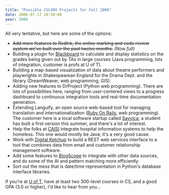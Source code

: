 ```yaml
---
title: "Possible CSC49X Projects for Fall 2006"
date: 2006-07-17 20:50:00
year: 2006
---
```

All very tentative, but here are some of the options:
<ul>
	<li><strike>Add more features to RedInk, the online marking and code review system we've built over the past twelve months.</strike> <em>(Now full)</em></li>
	<li>Building a plugin for <a href="http://www.blackboard.com">Blackboard</a> to calculate and display statistics on the grades being given out by TAs in large courses (Java programming, lots of integration, customer is profs at U of T).</li>
	<li>Building a map-based visualization of data about theatre performers and playwrights in Shakespearean England for the Drama Dept. and the library (DreamWeaver, web programming, GIS).</li>
	<li>Adding new features to DrProject (Python web programming).  There are lots of possibilities here, ranging from user-centered views to a progress dashboard to continuous integration tools and real-time documentation generation.</li>
	<li>Extending Languify, an open source web-based tool for managing translation and internationalization (<a href="http://www.rubyonrails.org">Ruby On Rails</a>, web programming). The customer here is a local software startup called <a href="http://www.savvica.com">Savvica</a>; a student has built a first version this summer, and there's a lot of interest.</li>
	<li>Help the folks at <a href="http://www.caisi.ca">CAISI</a> integrate hospital information systems to help the homeless.  This one would mostly be Java; it's a very good cause.</li>
	<li>Work with <a href="http://www.digitalketchup.com">Digital Ketchup</a> to build a REST web services interface to a tool that combines data from email and customer relationship management software.</li>
	<li>Add some features to <a href="http://queens.db.toronto.edu/project/blogs">BlogScope</a> to integrate with other data sources, and do some of the AI and pattern matching more efficiently.</li>
	<li>Sort out the mess that is date/time representation in Python's database interface libraries.</li>
</ul>
If you're at <a href="http://www.cs.utoronto.ca">U of T</a>, have at least two 300-level courses in CS, and a good GPA (3.0 or higher), I'd like to hear from you...
